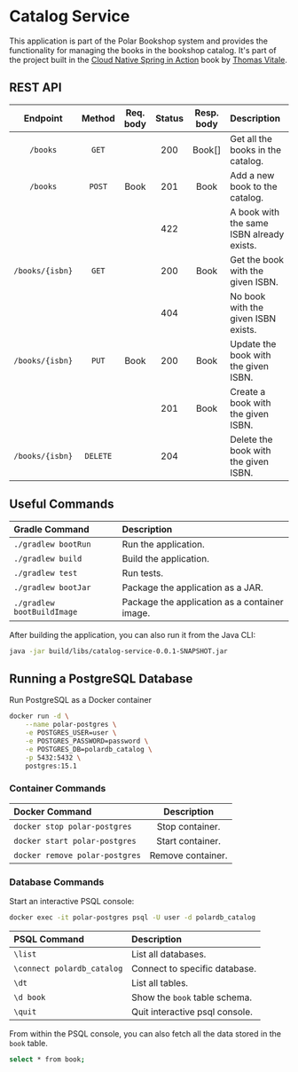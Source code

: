 # Catalog Service

This application is part of the Polar Bookshop system and provides the functionality for managing
the books in the bookshop catalog. It's part of the project built in the
[Cloud Native Spring in Action](https://www.manning.com/books/cloud-native-spring-in-action) book
by [Thomas Vitale](https://www.thomasvitale.com).

## REST API

| Endpoint	      | Method   | Req. body  | Status | Resp. body     | Description    		   	     |
|:---------------:|:--------:|:----------:|:------:|:--------------:|:-------------------------------|
| `/books`        | `GET`    |            | 200    | Book[]         | Get all the books in the catalog. |
| `/books`        | `POST`   | Book       | 201    | Book           | Add a new book to the catalog. |
|                 |          |            | 422    |                | A book with the same ISBN already exists. |
| `/books/{isbn}` | `GET`    |            | 200    | Book           | Get the book with the given ISBN. |
|                 |          |            | 404    |                | No book with the given ISBN exists. |
| `/books/{isbn}` | `PUT`    | Book       | 200    | Book           | Update the book with the given ISBN. |
|                 |          |            | 201    | Book           | Create a book with the given ISBN. |
| `/books/{isbn}` | `DELETE` |            | 204    |                | Delete the book with the given ISBN. |

## Useful Commands

| Gradle Command	         | Description                                   |
|:---------------------------|:----------------------------------------------|
| `./gradlew bootRun`        | Run the application.                          |
| `./gradlew build`          | Build the application.                        |
| `./gradlew test`           | Run tests.                                    |
| `./gradlew bootJar`        | Package the application as a JAR.             |
| `./gradlew bootBuildImage` | Package the application as a container image. |

After building the application, you can also run it from the Java CLI:

```bash
java -jar build/libs/catalog-service-0.0.1-SNAPSHOT.jar
```

## Running a PostgreSQL Database

Run PostgreSQL as a Docker container

```bash
docker run -d \
    --name polar-postgres \
    -e POSTGRES_USER=user \
    -e POSTGRES_PASSWORD=password \
    -e POSTGRES_DB=polardb_catalog \
    -p 5432:5432 \
    postgres:15.1
```

### Container Commands

| Docker Command	                     | Description       |
|:------------------------------------|:-----------------:|
| `docker stop polar-postgres`        | Stop container.   |
| `docker start polar-postgres`       | Start container.  |
| `docker remove polar-postgres`      | Remove container. |

### Database Commands

Start an interactive PSQL console:

```bash
docker exec -it polar-postgres psql -U user -d polardb_catalog
```

| PSQL Command	              | Description                                    |
|:---------------------------|:-----------------------------------------------|
| `\list`                    | List all databases.                            |
| `\connect polardb_catalog` | Connect to specific database.                  |
| `\dt`                      | List all tables.                               |
| `\d book`                  | Show the `book` table schema.                  |
| `\quit`                    | Quit interactive psql console.                 |

From within the PSQL console, you can also fetch all the data stored in the `book` table.

```bash
select * from book;
```
